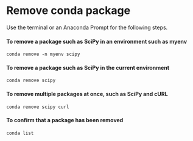 # Remove conda package

Use the terminal or an Anaconda Prompt for the following steps.

#### To remove a package such as SciPy in an environment such as myenv
`conda remove -n myenv scipy`

#### To remove a package such as SciPy in the current environment
`conda remove scipy`

#### To remove multiple packages at once, such as SciPy and cURL 
`conda remove scipy curl`

#### To confirm that a package has been removed 
`conda list`